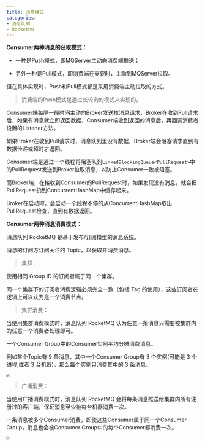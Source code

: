 ```yaml
---
title: 消费模式
categories: 
- 消息队列
- RocketMQ
---
```


**Consumer两种消息的获取模式：**

* 一种是Push模式，即MQServer主动向消费端推送；

* 另外一种是Pull模式，即消费端在需要时，主动到MQServer拉取。

但在具体实现时，Push和Pull模式都是采用消费端主动拉取的方式。

> 消费端的Push模式是通过长轮询的模式来实现的。

Consumer端每隔一段时间主动向Broker发送拉消息请求，Broker在收到Pull请求后，如果有消息就立即返回数据，Consumer端收到返回的消息后，再回调消费者设置的Listener方法。

如果Broker在收到Pull请求时，消息队列里没有数据，Broker端会阻塞请求直到有数据传递或超时才返回。

Consumer端是通过一个线程将阻塞队列`LinkedBlockingQueue<PullRequest>`中的PullRequest发送到Broker拉取消息，以防止Consumer一致被阻塞。

而Broker端，在接收到Consumer的PullRequest时，如果发现没有消息，就会把PullRequest扔到ConcurrentHashMap中缓存起来。

Broker在启动时，会启动一个线程不停的从ConcurrentHashMap取出PullRequest检查，直到有数据返回。

**Consumer两种消息消费模式：**

消息队列 RocketMQ 是基于发布/订阅模型的消息系统。

消息的订阅方订阅关注的 Topic，以获取并消费消息。

> 集群：

使用相同 Group ID 的订阅者属于同一个集群。

同一个集群下的订阅者消费逻辑必须完全一致（包括 Tag 的使用），这些订阅者在逻辑上可以认为是一个消费节点。

> 集群消费：

当使用集群消费模式时，消息队列 RocketMQ 认为任意一条消息只需要被集群内的任意一个消费者处理即可。

一个Consumer Group中的Consumer实例平均分摊消费消息。

例如某个Topic有 9 条消息，其中一个Consumer Group有 3 个实例(可能是 3 个进程,或者 3 台机器)，那么每个实例只消费其中的 3 条消息。

<img src="https://img-blog.csdnimg.cn/3c6a6f9aa56d461dab5bbe495d953f66.png?x-oss-process=image/watermark,type_d3F5LXplbmhlaQ,shadow_50,text_Q1NETiBA5pyI5Ly06aOe6bG8,size_20,color_FFFFFF,t_70,g_se,x_16" style="zoom:50%;" />

> 广播消费：

当使用广播消费模式时，消息队列 RocketMQ 会将每条消息推送给集群内所有注册过的客户端，保证消息至少被每台机器消费一次。

一条消息被多个Consumer消费，即使这些Consumer属于同一个Consumer Group，消息也会被Consumer Group中的每个Consumer都消费一次。　

<img src="https://img-blog.csdnimg.cn/8325313075044a849d474d82540555b0.png?x-oss-process=image/watermark,type_d3F5LXplbmhlaQ,shadow_50,text_Q1NETiBA5pyI5Ly06aOe6bG8,size_20,color_FFFFFF,t_70,g_se,x_16" style="zoom:50%;" />

